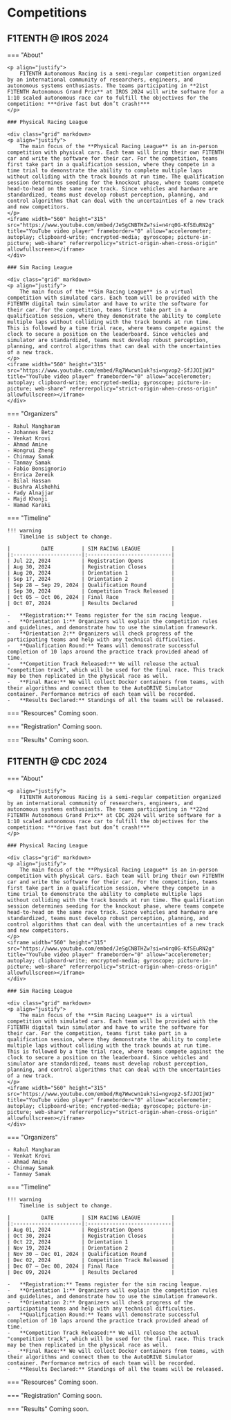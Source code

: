 # Competitions

## F1TENTH @ IROS 2024

=== "About"

    <p align="justify">
        F1TENTH Autonomous Racing is a semi-regular competition organized by an international community of researchers, engineers, and autonomous systems enthusiasts. The teams participating in **21st F1TENTH Autonomous Grand Prix** at IROS 2024 will write software for a 1:10 scaled autonomous race car to fulfill the objectives for the competition: ***drive fast but don’t crash!***
    </p>

    ### Physical Racing League

    <div class="grid" markdown>
    <p align="justify">
        The main focus of the **Physical Racing League** is an in-person competition with physical cars. Each team will bring their own F1TENTH car and write the software for their car. For the competition, teams first take part in a qualification session, where they compete in a time trial to demonstrate the ability to complete multiple laps without colliding with the track bounds at run time. The qualification session determines seeding for the knockout phase, where teams compete head-to-head on the same race track. Since vehicles and hardware are standardized, teams must develop robust perception, planning, and control algorithms that can deal with the uncertainties of a new track and new competitors.
    </p>
    <iframe width="560" height="315" src="https://www.youtube.com/embed/JeSgCNBTHZw?si=n4rq0G-KfSEuRN2g" title="YouTube video player" frameborder="0" allow="accelerometer; autoplay; clipboard-write; encrypted-media; gyroscope; picture-in-picture; web-share" referrerpolicy="strict-origin-when-cross-origin" allowfullscreen></iframe>
    </div>

    ### Sim Racing League

    <div class="grid" markdown>
    <p align="justify">
        The main focus of the **Sim Racing League** is a virtual competition with simulated cars. Each team will be provided with the F1TENTH digital twin simulator and have to write the software for their car. For the competition, teams first take part in a qualification session, where they demonstrate the ability to complete multiple laps without colliding with the track bounds at run time. This is followed by a time trial race, where teams compete against the clock to secure a position on the leaderboard. Since vehicles and simulator are standardized, teams must develop robust perception, planning, and control algorithms that can deal with the uncertainties of a new track.
    </p>
    <iframe width="560" height="315" src="https://www.youtube.com/embed/Rq7Wwcwn1uk?si=ngvop2-SfJJOIjWJ" title="YouTube video player" frameborder="0" allow="accelerometer; autoplay; clipboard-write; encrypted-media; gyroscope; picture-in-picture; web-share" referrerpolicy="strict-origin-when-cross-origin" allowfullscreen></iframe>
    </div>

=== "Organizers"

    - Rahul Mangharam
    - Johannes Betz
    - Venkat Krovi
    - Ahmad Amine
    - Hongrui Zheng
    - Chinmay Samak
    - Tanmay Samak
    - Fabio Bonsignorio
    - Enrica Zereik
    - Bilal Hassan
    - Bushra Alshehhi
    - Fady Alnajjar
    - Majd Khonji
    - Hamad Karaki

=== "Timeline"
    
    !!! warning
        Timeline is subject to change.

    |          DATE         | SIM RACING LEAGUE          |
    |:----------------------|:---------------------------|
    | Jul 22, 2024          | Registration Opens         |
    | Aug 30, 2024          | Registration Closes        |
    | Aug 20, 2024          | Orientation 1              |
    | Sep 17, 2024          | Orientation 2              |
    | Sep 28 – Sep 29, 2024 | Qualification Round        |
    | Sep 30, 2024          | Competition Track Released |
    | Oct 05 – Oct 06, 2024 | Final Race                 |
    | Oct 07, 2024          | Results Declared           |

    -	**Registration:** Teams register for the sim racing league.
    -	**Orientation 1:** Organizers will explain the competition rules and guidelines, and demonstrate how to use the simulation framework.
    -	**Orientation 2:** Organizers will check progress of the participating teams and help with any technical difficulties.
    -	**Qualification Round:** Teams will demonstrate successful completion of 10 laps around the practice track provided ahead of time.
    -	**Competition Track Released:** We will release the actual "competition track", which will be used for the final race. This track may be then replicated in the physical race as well.
    -	**Final Race:** We will collect Docker containers from teams, with their algorithms and connect them to the AutoDRIVE Simulator container. Performance metrics of each team will be recorded.
    -	**Results Declared:** Standings of all the teams will be released.

=== "Resources"
    Coming soon.

=== "Registration"
    Coming soon.

=== "Results"
    Coming soon.

## F1TENTH @ CDC 2024

=== "About"

    <p align="justify">
        F1TENTH Autonomous Racing is a semi-regular competition organized by an international community of researchers, engineers, and autonomous systems enthusiasts. The teams participating in **22nd F1TENTH Autonomous Grand Prix** at CDC 2024 will write software for a 1:10 scaled autonomous race car to fulfill the objectives for the competition: ***drive fast but don’t crash!***
    </p>

    ### Physical Racing League

    <div class="grid" markdown>
    <p align="justify">
        The main focus of the **Physical Racing League** is an in-person competition with physical cars. Each team will bring their own F1TENTH car and write the software for their car. For the competition, teams first take part in a qualification session, where they compete in a time trial to demonstrate the ability to complete multiple laps without colliding with the track bounds at run time. The qualification session determines seeding for the knockout phase, where teams compete head-to-head on the same race track. Since vehicles and hardware are standardized, teams must develop robust perception, planning, and control algorithms that can deal with the uncertainties of a new track and new competitors.
    </p>
    <iframe width="560" height="315" src="https://www.youtube.com/embed/JeSgCNBTHZw?si=n4rq0G-KfSEuRN2g" title="YouTube video player" frameborder="0" allow="accelerometer; autoplay; clipboard-write; encrypted-media; gyroscope; picture-in-picture; web-share" referrerpolicy="strict-origin-when-cross-origin" allowfullscreen></iframe>
    </div>

    ### Sim Racing League

    <div class="grid" markdown>
    <p align="justify">
        The main focus of the **Sim Racing League** is a virtual competition with simulated cars. Each team will be provided with the F1TENTH digital twin simulator and have to write the software for their car. For the competition, teams first take part in a qualification session, where they demonstrate the ability to complete multiple laps without colliding with the track bounds at run time. This is followed by a time trial race, where teams compete against the clock to secure a position on the leaderboard. Since vehicles and simulator are standardized, teams must develop robust perception, planning, and control algorithms that can deal with the uncertainties of a new track.
    </p>
    <iframe width="560" height="315" src="https://www.youtube.com/embed/Rq7Wwcwn1uk?si=ngvop2-SfJJOIjWJ" title="YouTube video player" frameborder="0" allow="accelerometer; autoplay; clipboard-write; encrypted-media; gyroscope; picture-in-picture; web-share" referrerpolicy="strict-origin-when-cross-origin" allowfullscreen></iframe>
    </div>

=== "Organizers"

    - Rahul Mangharam
    - Venkat Krovi
    - Ahmad Amine
    - Chinmay Samak
    - Tanmay Samak

=== "Timeline"

    !!! warning
        Timeline is subject to change.
    
    |          DATE         | SIM RACING LEAGUE          |
    |:----------------------|:---------------------------|
    | Aug 01, 2024          | Registration Opens         |
    | Oct 30, 2024          | Registration Closes        |
    | Oct 22, 2024          | Orientation 1              |
    | Nov 19, 2024          | Orientation 2              |
    | Nov 30 – Dec 01, 2024 | Qualification Round        |
    | Dec 02, 2024          | Competition Track Released |
    | Dec 07 – Dec 08, 2024 | Final Race                 |
    | Dec 09, 2024          | Results Declared           |

    -	**Registration:** Teams register for the sim racing league.
    -	**Orientation 1:** Organizers will explain the competition rules and guidelines, and demonstrate how to use the simulation framework.
    -	**Orientation 2:** Organizers will check progress of the participating teams and help with any technical difficulties.
    -	**Qualification Round:** Teams will demonstrate successful completion of 10 laps around the practice track provided ahead of time.
    -	**Competition Track Released:** We will release the actual "competition track", which will be used for the final race. This track may be then replicated in the physical race as well.
    -	**Final Race:** We will collect Docker containers from teams, with their algorithms and connect them to the AutoDRIVE Simulator container. Performance metrics of each team will be recorded.
    -	**Results Declared:** Standings of all the teams will be released.

=== "Resources"
    Coming soon.

=== "Registration"
    Coming soon.

=== "Results"
    Coming soon.